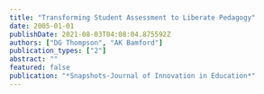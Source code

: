 ```yaml
---
title: "Transforming Student Assessment to Liberate Pedagogy"
date: 2005-01-01
publishDate: 2021-08-03T04:08:04.875592Z
authors: ["DG Thompson", "AK Bamford"]
publication_types: ["2"]
abstract: ""
featured: false
publication: "*Snapshots-Journal of Innovation in Education*"
---
```


